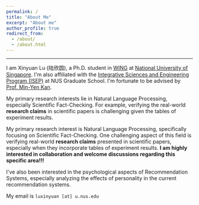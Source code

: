 ```yaml
---
permalink: /
title: "About Me"
excerpt: "About me"
author_profile: true
redirect_from: 
  - /about/
  - /about.html
---
```


---

I am Xinyuan Lu (陆欣圆), a Ph.D. student in [WING](https://wing.comp.nus.edu.sg/) at [National University of Singapore](https://www.nus.edu.sg/). I'm also affiliated with the [Integrative Sciences and Engineering Program (ISEP)](https://isep.nus.edu.sg/about/) at NUS Graduate School. I'm fortunate to be advised by [Prof. Min-Yen Kan](https://www.comp.nus.edu.sg/~kanmy/). 

My primary research interests lie in Natural Language Processing, especially Scientific Fact-Checking. For example, verifying the real-world **research claims** in scientific papers is challenging given the tables of experiment results. 

My primary research interest is Natural Language Processing, specifically focusing on Scientific Fact-Checking. One challenging aspect of this field is verifying real-world **research claims** presented in scientific papers, especially when they incorporate tables of experiment results. **I am highly interested in collaboration and welcome discussions regarding this specific area!!!**

I've also been interested in the psychological aspects of Recommendation Systems, especially analyzing the effects of personality in the current recommendation systems. 


My email is `luxinyuan [at] u.nus.edu`
